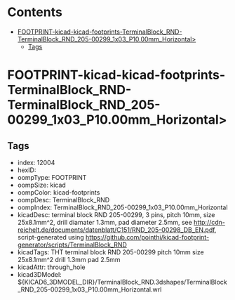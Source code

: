 



Contents
========

* [FOOTPRINT-kicad-kicad-footprints-TerminalBlock_RND-TerminalBlock_RND_205-00299_1x03_P10.00mm_Horizontal>](#footprint-kicad-kicad-footprints-terminalblock_rnd-terminalblock_rnd_205-00299_1x03_p1000mm_horizontal)
	* [Tags](#tags)

# FOOTPRINT-kicad-kicad-footprints-TerminalBlock_RND-TerminalBlock_RND_205-00299_1x03_P10.00mm_Horizontal>

## Tags

- index: 12004
- hexID: 
- oompType: FOOTPRINT
- oompSize: kicad
- oompColor: kicad-footprints
- oompDesc: TerminalBlock_RND
- oompIndex: TerminalBlock_RND_205-00299_1x03_P10.00mm_Horizontal
- kicadDesc: terminal block RND 205-00299, 3 pins, pitch 10mm, size 25x8.1mm^2, drill diamater 1.3mm, pad diameter 2.5mm, see http://cdn-reichelt.de/documents/datenblatt/C151/RND_205-00298_DB_EN.pdf, script-generated using https://github.com/pointhi/kicad-footprint-generator/scripts/TerminalBlock_RND
- kicadTags: THT terminal block RND 205-00299 pitch 10mm size 25x8.1mm^2 drill 1.3mm pad 2.5mm
- kicadAttr: through_hole
- kicad3DModel: ${KICAD6_3DMODEL_DIR}/TerminalBlock_RND.3dshapes/TerminalBlock_RND_205-00299_1x03_P10.00mm_Horizontal.wrl
